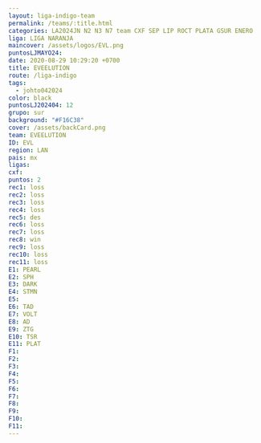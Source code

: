 ```yaml
---
layout: liga-indigo-team
permalink: /teams/:title.html
categories: LA2024JN N2 N3 N7 team CXF SEP LIP ROCT PLATA GSUR ENERO
liga: LIGA NARANJA
maincover: /assets/logos/EVL.png
puntosLJMAYO24: 
date: 2020-08-29 10:29:20 +0700
title: EVEELUTION
route: /liga-indigo
tags:
  - johto042024
color: black
puntosLJ202404: 12
grupo: sur
background: "#F16C38"
cover: /assets/backCard.png
team: EVEELUTION
ID: EVL
region: LAN
pais: mx
ligas: 
cxf: 
puntos: 2
rec1: loss
rec2: loss
rec3: loss
rec4: loss
rec5: des
rec6: loss
rec7: loss
rec8: win
rec9: loss
rec10: loss
rec11: loss
E1: PEARL
E2: SPH
E3: DARK
E4: STMN
E5: 
E6: TAD
E7: VOLT
E8: AD
E9: ZTG
E10: TSR
E11: PLAT
F1: 
F2: 
F3: 
F4: 
F5: 
F6: 
F7: 
F8: 
F9: 
F10: 
F11:
---
```

